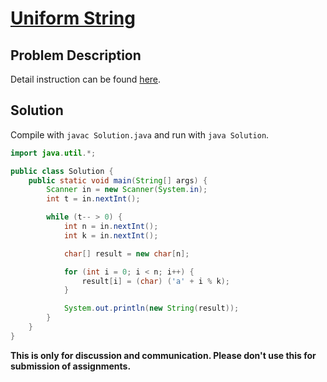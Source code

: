 # [Uniform String][title]

## Problem Description

Detail instruction can be found [here][title].

## Solution

Compile with `javac Solution.java` and run with `java Solution`.

```java
import java.util.*;

public class Solution {
    public static void main(String[] args) {
        Scanner in = new Scanner(System.in);
        int t = in.nextInt();

        while (t-- > 0) {
            int n = in.nextInt();
            int k = in.nextInt();

            char[] result = new char[n];

            for (int i = 0; i < n; i++) {
                result[i] = (char) ('a' + i % k);
            }

            System.out.println(new String(result));
        }
    }
}
```

**This is only for discussion and communication. Please don't use this for submission of assignments.**

[title]: https://codeforces.com/contest/1092/problem/A